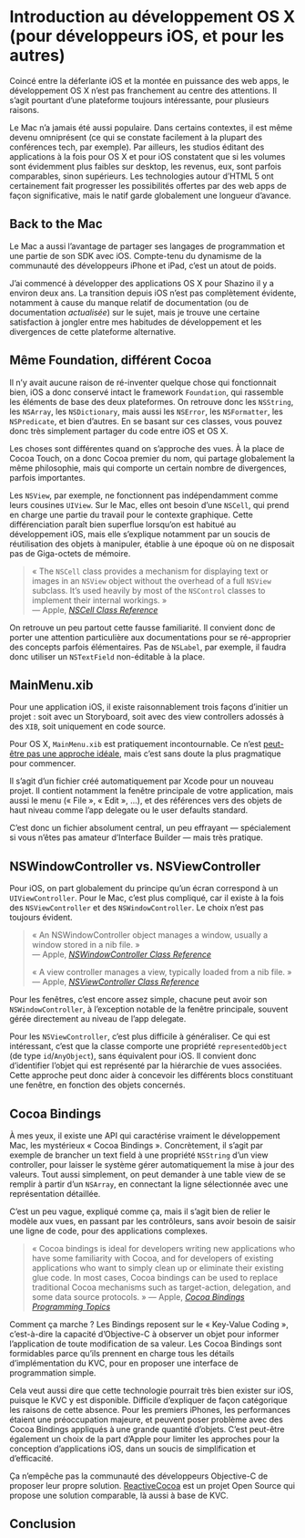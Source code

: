 # Introduction au développement OS X (pour développeurs iOS, et pour les autres)

Coincé entre la déferlante iOS et la montée en puissance des web  apps, le développement OS X n’est pas franchement au centre des attentions. Il s’agit pourtant d’une plateforme toujours intéressante, pour plusieurs raisons.

Le Mac n’a jamais été aussi populaire. Dans certains contextes, il est même devenu omniprésent (ce qui se constate facilement à la plupart des conférences tech, par exemple). Par ailleurs, les studios éditant des applications à la fois pour OS X et pour iOS constatent que si les volumes sont évidemment plus faibles sur desktop, les revenus, eux, sont parfois comparables, sinon supérieurs. Les technologies autour d’HTML 5 ont certainement fait progresser les possibilités offertes par des web apps de façon significative, mais le natif garde globalement une longueur d’avance.


## Back to the Mac

Le Mac a aussi l’avantage de partager ses langages de programmation et une partie de son SDK avec iOS. Compte-tenu du dynamisme de la communauté des développeurs iPhone et iPad, c’est un atout de poids. 

J’ai commencé à développer des applications OS X pour Shazino il y a environ deux ans. La transition depuis iOS n’est pas complètement évidente, notamment à cause du manque relatif de documentation (ou de documentation *actualisée*) sur le sujet, mais je trouve une certaine satisfaction à jongler entre mes habitudes de développement et les divergences de cette plateforme alternative.


## Même Foundation, différent Cocoa

Il n’y avait aucune raison de ré-inventer quelque chose qui fonctionnait bien, iOS a donc conservé intact le framework `Foundation`, qui rassemble les éléments de base des deux plateformes. On retrouve donc les `NSString`, les `NSArray`, les `NSDictionary`, mais aussi les `NSError`, les `NSFormatter`, les `NSPredicate`, et bien d’autres. En se basant sur ces classes, vous pouvez donc très simplement partager du code entre iOS et OS X.

Les choses sont différentes quand on s’approche des vues. À la place de Cocoa Touch, on a donc Cocoa premier du nom, qui partage globalement la même philosophie, mais qui comporte un certain nombre de divergences, parfois importantes.

Les `NSView`, par exemple, ne fonctionnent pas indépendamment comme leurs cousines `UIView`. Sur le Mac, elles ont besoin d’une `NSCell`, qui prend en charge une partie du travail pour le contexte graphique. Cette différenciation paraît bien superflue lorsqu’on est habitué au développement iOS, mais elle s’explique notamment par un soucis de réutilisation des objets à manipuler, établie à une époque où on ne disposait pas de Giga-octets de mémoire.

> « The `NSCell` class provides a mechanism for displaying text or images in an `NSView` object without the overhead of a full `NSView` subclass. It’s used heavily by most of the `NSControl` classes to implement their internal workings. »  
> — Apple, [_NSCell Class Reference_](https://developer.apple.com/library/mac/documentation/Cocoa/Reference/ApplicationKit/Classes/NSCell_Class/)

On retrouve un peu partout cette fausse familiarité. Il convient donc de porter une attention particulière aux documentations pour se ré-approprier des concepts parfois élémentaires. Pas de `NSLabel`, par exemple, il faudra donc utiliser un `NSTextField` non-éditable à la place.


## MainMenu.xib

Pour une application iOS, il existe raisonnablement trois façons d’initier un projet : soit avec un Storyboard, soit avec des view controllers adossés à des `XIB`, soit uniquement en code source.

Pour OS X, `MainMenu.xib` est pratiquement incontournable. Ce n’est [peut-être pas une approche idéale](https://www.mikeash.com/pyblog/friday-qa-2013-04-05-windows-and-window-controllers.html), mais c’est sans doute la plus pragmatique pour commencer.

Il s’agit d’un fichier créé automatiquement par Xcode pour un nouveau projet. Il contient notamment la fenêtre principale de votre application, mais aussi le menu (« File », « Edit », …), et des références vers des objets de haut niveau comme l’app delegate ou le user defaults standard.

C’est donc un fichier absolument central, un peu effrayant — spécialement si vous n’êtes pas amateur d’Interface Builder — mais très pratique.


## NSWindowController vs. NSViewController

Pour iOS, on part globalement du principe qu’un écran correspond à un `UIViewController`. Pour le Mac, c’est plus compliqué, car il existe à la fois des `NSViewController` et des `NSWindowController`. Le choix n’est pas toujours évident. 

> « An NSWindowController object manages a window, usually a window stored in a nib file. »  
> — Apple, [_NSWindowController Class Reference_](https://developer.apple.com/library/mac/documentation/Cocoa/Reference/ApplicationKit/Classes/NSWindowController_Class/)  
>  
> « A view controller manages a view, typically loaded from a nib file. »  
> — Apple, [_NSViewController Class Reference_](https://developer.apple.com/library/mac/documentation/Cocoa/Reference/NSViewController_Class/)

Pour les fenêtres, c’est encore assez simple, chacune peut avoir son `NSWindowController`, à l’exception notable de la fenêtre principale, souvent gérée directement au niveau de l’app delegate. 

Pour les `NSViewController`, c’est plus difficile à généraliser.  Ce qui est intéressant, c’est que la classe comporte une propriété `representedObject` (de type `id`/`AnyObject`), sans équivalent pour iOS. Il convient donc d’identifier l’objet qui est représenté par la hiérarchie de vues associées. Cette approche peut donc aider à concevoir les différents blocs constituant une fenêtre, en fonction des objets concernés.


## Cocoa Bindings

À mes yeux, il existe une API qui caractérise vraiment le développement Mac, les mystérieux « Cocoa Bindings ». Concrètement, il s’agit par exemple de brancher un text field à une propriété `NSString` d’un view controller, pour laisser le système gérer automatiquement la mise à jour des valeurs. Tout aussi simplement, on peut demander à une table view de se remplir à partir d’un `NSArray`, en connectant la ligne sélectionnée avec une représentation détaillée.

C’est un peu vague, expliqué comme ça, mais il s’agit bien de relier le modèle aux vues, en passant par les contrôleurs, sans avoir besoin de saisir une ligne de code, pour des applications complexes.

> « Cocoa bindings is ideal for developers writing new applications who have some familiarity with Cocoa, and for developers of existing applications who want to simply clean up or eliminate their existing glue code. In most cases, Cocoa bindings can be used to replace traditional Cocoa mechanisms such as target-action, delegation, and some data source protocols. »
> — Apple, [_Cocoa Bindings Programming Topics_](https://developer.apple.com/library/mac/documentation/Cocoa/Conceptual/CocoaBindings/CocoaBindings.html)

Comment ça marche ? Les Bindings reposent sur le « Key-Value Coding », c’est-à-dire la capacité d’Objective-C à observer un objet pour informer l’application de toute modification de sa valeur. Les Cocoa Bindings sont formidables parce qu’ils prennent en charge tous les détails d’implémentation du KVC, pour en proposer une interface de programmation simple. 

Cela veut aussi dire que cette technologie pourrait très bien exister sur iOS, puisque le KVC y est disponible. Difficile d’expliquer de façon catégorique les raisons de cette absence. Pour les premiers iPhones, les performances étaient une préoccupation majeure, et peuvent poser problème avec des Cocoa Bindings appliqués à une grande quantité d’objets. C’est peut-être également un choix de la part d’Apple pour limiter les approches pour la conception d’applications iOS, dans un soucis de simplification et d’efficacité.

Ça n’empêche pas la communauté des développeurs Objective-C de proposer leur propre solution. [ReactiveCocoa](https://github.com/ReactiveCocoa/ReactiveCocoa) est un projet Open Source qui propose une solution comparable, là aussi à base de KVC.


## Conclusion